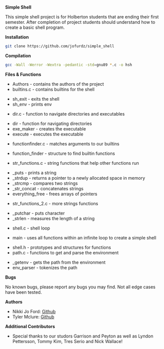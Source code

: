 **Simple Shell**

This simple shell project is for Holberton students that are ending their first semester. After completion of project students should understand how to create a basic shell program.

**Installation**

```bash
git clone https://github.com/jofurdz/simple_shell
```

**Compilation**

```bash
gcc -Wall -Werror -Wextra -pedantic -std=gnu89 *.c -o hsh
```

**Files & Functions**

- Authors - contains the authors of the project
- builtins.c - contains builtins for the shell

* sh_exit - exits the shell
* sh_env - prints env

- dir.c - function to navigate directories and executables

* dir - function for navigating directories
* exe_maker - creates the executable
* execute - executes the executable

- functionfinder.c - matches arguments to our builtins

* function_finder - structure to find builtin functions

- str_functions.c - string functions that help other functions run

* \_puts - prints a string
* \_strdup - returns a pointer to a newly allocated space in memory
* \_strcmp - compares two strings
* \_str_concat - concatenates strings
* everything_free - frees arrays of pointers

- str_functions_2.c - more strings functions

* \_putchar - puts character
* \_strlen - measures the length of a string

- shell.c - shell loop

* main - uses all functions within an infinite loop to create a simple shell

- shell.h - prototypes and structures for functions
- path.c - functions to get and parse the environment

* \_getenv - gets the path from the environment
* env_parser - tokenizes the path

**Bugs**

No known bugs, please report any bugs you may find. Not all edge cases have been tested.

**Authors**

- Nikki Jo Ford: [Github](https://github.com/jofurdz)
- Tyler Mclure: [Github](https://github.com/Scatmandu)

**Additional Contributors**

- Special thanks to our studors Garrison and Peyton as well as Lyndon Pettersson, Tommy Kim, Tres Serio and Nick Wallace!
